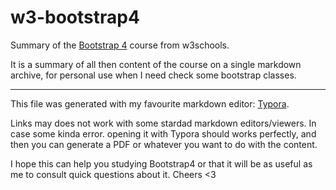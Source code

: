 # w3-bootstrap4
Summary of the [Bootstrap 4](https://www.w3schools.com/bootstrap4/) course from w3schools.

It is a summary of all then content of the course on a single markdown archive, for personal use when I need check some bootstrap classes.

---


This file was generated with my favourite markdown editor: [Typora](https://typora.io/).

Links may does not work with some stardad markdown editors/viewers. In case some kinda error. opening it with Typora should works perfectly, and then you can generate a PDF or whatever you want to do with the content. 

I hope this can help you studying Bootstrap4 or that it will be as useful as me to consult quick questions about it.
Cheers <3

